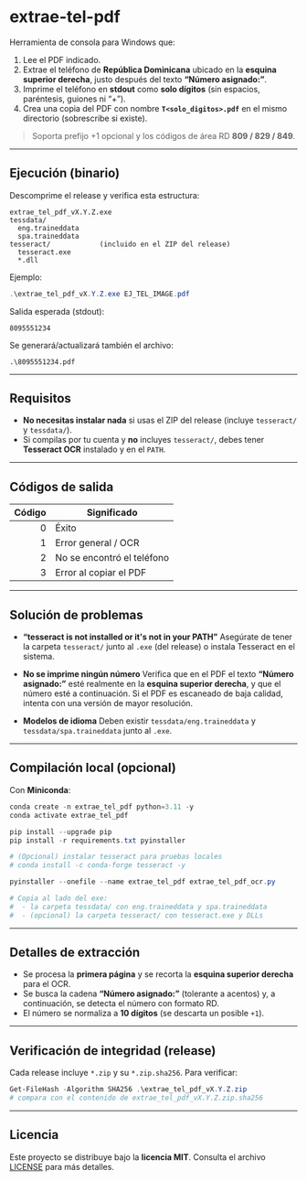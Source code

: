 # extrae-tel-pdf

Herramienta de consola para Windows que:

1. Lee el PDF indicado.
2. Extrae el teléfono de **República Dominicana** ubicado en la **esquina superior derecha**, justo después del texto **“Número asignado:”**.
3. Imprime el teléfono en **stdout** como **solo dígitos** (sin espacios, paréntesis, guiones ni “+”).
4. Crea una copia del PDF con nombre **`T<solo_digitos>.pdf`** en el mismo directorio (sobrescribe si existe).

> Soporta prefijo +1 opcional y los códigos de área RD **809 / 829 / 849**.

---

## Ejecución (binario)

Descomprime el release y verifica esta estructura:

```
extrae_tel_pdf_vX.Y.Z.exe
tessdata/
  eng.traineddata
  spa.traineddata
tesseract/            (incluido en el ZIP del release)
  tesseract.exe
  *.dll
```

Ejemplo:

```powershell
.\extrae_tel_pdf_vX.Y.Z.exe EJ_TEL_IMAGE.pdf
```

Salida esperada (stdout):

```
8095551234
```

Se generará/actualizará también el archivo:

```
.\8095551234.pdf
```

---

## Requisitos

* **No necesitas instalar nada** si usas el ZIP del release (incluye `tesseract/` y `tessdata/`).
* Si compilas por tu cuenta y **no** incluyes `tesseract/`, debes tener **Tesseract OCR** instalado y en el `PATH`.

---

## Códigos de salida

| Código | Significado                |
| -----: | -------------------------- |
|      0 | Éxito                      |
|      1 | Error general / OCR        |
|      2 | No se encontró el teléfono |
|      3 | Error al copiar el PDF     |

---

## Solución de problemas

* **“tesseract is not installed or it's not in your PATH”**
  Asegúrate de tener la carpeta `tesseract/` junto al `.exe` (del release) o instala Tesseract en el sistema.

* **No se imprime ningún número**
  Verifica que en el PDF el texto **“Número asignado:”** esté realmente en la **esquina superior derecha**, y que el número esté a continuación. Si el PDF es escaneado de baja calidad, intenta con una versión de mayor resolución.

* **Modelos de idioma**
  Deben existir `tessdata/eng.traineddata` y `tessdata/spa.traineddata` junto al `.exe`.

---

## Compilación local (opcional)

Con **Miniconda**:

```powershell
conda create -n extrae_tel_pdf python=3.11 -y
conda activate extrae_tel_pdf

pip install --upgrade pip
pip install -r requirements.txt pyinstaller

# (Opcional) instalar tesseract para pruebas locales
# conda install -c conda-forge tesseract -y

pyinstaller --onefile --name extrae_tel_pdf extrae_tel_pdf_ocr.py

# Copia al lado del exe:
#  - la carpeta tessdata/ con eng.traineddata y spa.traineddata
#  - (opcional) la carpeta tesseract/ con tesseract.exe y DLLs
```

---

## Detalles de extracción

* Se procesa la **primera página** y se recorta la **esquina superior derecha** para el OCR.
* Se busca la cadena **“Número asignado:”** (tolerante a acentos) y, a continuación, se detecta el número con formato RD.
* El número se normaliza a **10 dígitos** (se descarta un posible `+1`).

---

## Verificación de integridad (release)

Cada release incluye `*.zip` y su `*.zip.sha256`. Para verificar:

```powershell
Get-FileHash -Algorithm SHA256 .\extrae_tel_pdf_vX.Y.Z.zip
# compara con el contenido de extrae_tel_pdf_vX.Y.Z.zip.sha256
```

---

## Licencia

Este proyecto se distribuye bajo la **licencia MIT**. Consulta el archivo [LICENSE](LICENSE) para más detalles.
